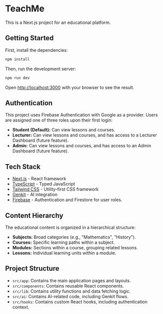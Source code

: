 # TeachMe

This is a Next.js project for an educational platform.

## Getting Started

First, install the dependencies:

```bash
npm install
```

Then, run the development server:

```bash
npm run dev
```

Open [http://localhost:3000](http://localhost:3000) with your browser to see the result.

## Authentication

This project uses Firebase Authentication with Google as a provider. Users are assigned one of three roles upon their first login:

*   **Student (Default):** Can view lessons and courses.
*   **Lecturer:** Can view lessons and courses, and has access to a Lecturer Dashboard (future feature).
*   **Admin:** Can view lessons and courses, and has access to an Admin Dashboard (future feature).

## Tech Stack

*   [Next.js](https://nextjs.org/) - React framework
*   [TypeScript](https://www.typescriptlang.org/) - Typed JavaScript
*   [Tailwind CSS](https://tailwindcss.com/) - Utility-first CSS framework
*   [Genkit](https://firebase.google.com/docs/genkit) - AI integration
*   [Firebase](https://firebase.google.com/) - Authentication and Firestore for user roles.

## Content Hierarchy

The educational content is organized in a hierarchical structure:

*   **Subjects:** Broad categories (e.g., "Mathematics", "History").
*   **Courses:** Specific learning paths within a subject.
*   **Modules:** Sections within a course, grouping related lessons.
*   **Lessons:** Individual learning units within a module.

## Project Structure

*   `src/app`: Contains the main application pages and layouts.
*   `src/components`: Contains reusable React components.
*   `src/lib`: Contains utility functions and data fetching logic.
*   `src/ai`: Contains AI-related code, including Genkit flows.
*   `src/hooks`: Contains custom React hooks, including authentication context.
